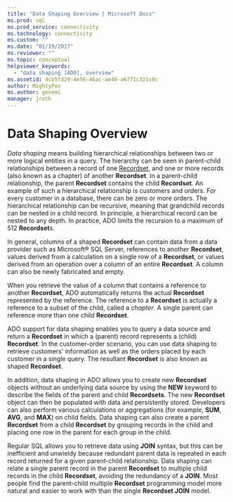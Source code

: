 ```yaml
---
title: "Data Shaping Overview | Microsoft Docs"
ms.prod: sql
ms.prod_service: connectivity
ms.technology: connectivity
ms.custom: ""
ms.date: "01/19/2017"
ms.reviewer: ""
ms.topic: conceptual
helpviewer_keywords: 
  - "data shaping [ADO], overview"
ms.assetid: 4cb5fd29-4e56-46ac-ae48-a6771c321c0c
author: MightyPen
ms.author: genemi
manager: jroth
---
```

# Data Shaping Overview
*Data shaping* means building hierarchical relationships between two or more logical entities in a query. The hierarchy can be seen in parent-child relationships between a record of one [Recordset](../../../ado/reference/ado-api/recordset-object-ado.md), and one or more records (also known as a chapter) of another **Recordset**. In a parent-child relationship, the parent **Recordset** contains the child **Recordset**. An example of such a hierarchical relationship is customers and orders. For every customer in a database, there can be zero or more orders. The hierarchical relationship can be recursive, meaning that grandchild records can be nested in a child record. In principle, a hierarchical record can be nested to any depth. In practice, ADO limits the recursion to a maximum of 512 **Recordset**s.  
  
 In general, columns of a shaped **Recordset** can contain data from a data provider such as Microsoft® SQL Server, references to another **Recordset**, values derived from a calculation on a single row of a **Recordset**, or values derived from an operation over a column of an entire **Recordset**. A column can also be newly fabricated and empty.  
  
 When you retrieve the value of a column that contains a reference to another **Recordset**, ADO automatically returns the actual **Recordset** represented by the reference. The reference to a **Recordset** is actually a reference to a subset of the child, called a *chapter*. A single parent can reference more than one child **Recordset**.  
  
 ADO support for data shaping enables you to query a data source and return a **Recordset** in which a (parent) record represents a (child) **Recordset**. In the customer-order scenario, you can use data shaping to retrieve customers' information as well as the orders placed by each customer in a single query. The resultant **Recordset** is also known as shaped **Recordset**.  
  
 In addition, data shaping in ADO allows you to create new **Recordset** objects without an underlying data source by using the **NEW** keyword to describe the fields of the parent and child **Recordsets**. The new **Recordset** object can then be populated with data and persistently stored. Developers can also perform various calculations or aggregations (for example, **SUM**, **AVG**, and **MAX**) on child fields. Data shaping can also create a parent **Recordset** from a child **Recordset** by grouping records in the child and placing one row in the parent for each group in the child.  
  
 Regular SQL allows you to retrieve data using **JOIN** syntax, but this can be inefficient and unwieldy because redundant parent data is repeated in each record returned for a given parent-child relationship. Data shaping can relate a single parent record in the parent **Recordset** to multiple child records in the child **Recordset**, avoiding the redundancy of a **JOIN**. Most people find the parent-child multiple **Recordset** programming model more natural and easier to work with than the single **Recordset JOIN** model.
